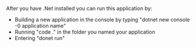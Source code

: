 
After you have .Net installed you can run this application by:
* Building a new application in the console by typing "dotnet new console -0 application name"
* Running "code ." in the folder you named your application
* Entering "donet run"
  
